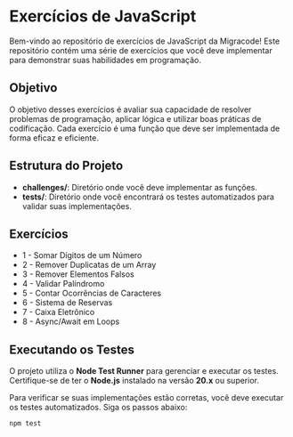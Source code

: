 # Exercícios de JavaScript

Bem-vindo ao repositório de exercícios de JavaScript da Migracode! Este repositório contém uma série de exercícios que você deve implementar para demonstrar suas habilidades em programação.

## Objetivo

O objetivo desses exercícios é avaliar sua capacidade de resolver problemas de programação, aplicar lógica e utilizar boas práticas de codificação. Cada exercício é uma função que deve ser implementada de forma eficaz e eficiente.

## Estrutura do Projeto

- **challenges/**: Diretório onde você deve implementar as funções.
- **tests/**: Diretório onde você encontrará os testes automatizados para validar suas implementações.

## Exercícios

- 1 - Somar Dígitos de um Número
- 2 - Remover Duplicatas de um Array
- 3 - Remover Elementos Falsos
- 4 - Validar Palíndromo
- 5 - Contar Ocorrências de Caracteres
- 6 - Sistema de Reservas
- 7 - Caixa Eletrônico
- 8 - Async/Await em Loops

## Executando os Testes
O projeto utiliza o **Node Test Runner** para gerenciar e executar os testes. Certifique-se de ter o **Node.js** instalado na versão **20.x** ou superior.

Para verificar se suas implementações estão corretas, você deve executar os testes automatizados. Siga os passos abaixo:
```
npm test
```
